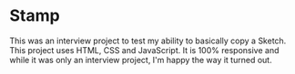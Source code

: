 # Stamp

This was an interview project to test my ability to basically copy a Sketch.
This project uses HTML, CSS and JavaScript. It is 100% responsive and while it was only an interview project, I'm happy the way it turned out.

